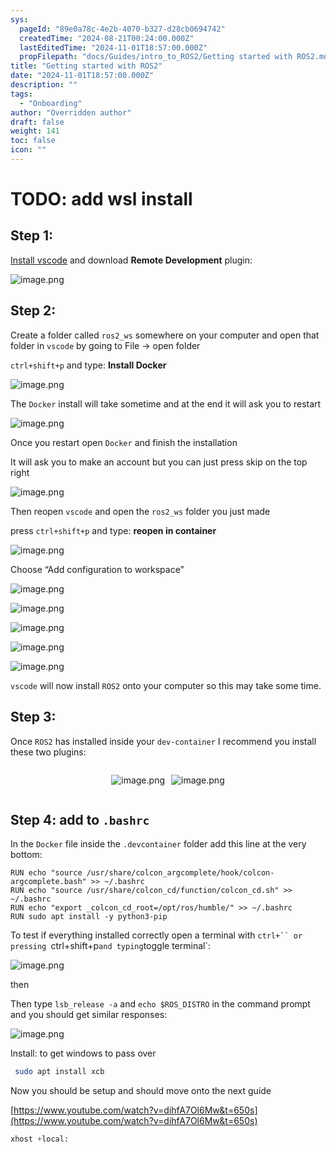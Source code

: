 ```yaml
---
sys:
  pageId: "89e0a78c-4e2b-4070-b327-d28cb0694742"
  createdTime: "2024-08-21T00:24:00.000Z"
  lastEditedTime: "2024-11-01T18:57:00.000Z"
  propFilepath: "docs/Guides/intro_to_ROS2/Getting started with ROS2.md"
title: "Getting started with ROS2"
date: "2024-11-01T18:57:00.000Z"
description: ""
tags:
  - "Onboarding"
author: "Overridden author"
draft: false
weight: 141
toc: false
icon: ""
---
```


# TODO: add wsl install

## Step 1:

[Install vscode](https://code.visualstudio.com/download) and download **Remote Development** plugin:

![image.png](https://prod-files-secure.s3.us-west-2.amazonaws.com/d518164a-d88e-44d1-a4ee-3adb3bd8bce0/efb52993-1881-4a40-b95e-6f020334f022/image.png?X-Amz-Algorithm=AWS4-HMAC-SHA256&X-Amz-Content-Sha256=UNSIGNED-PAYLOAD&X-Amz-Credential=ASIAZI2LB46645XTP2RX%2F20250323%2Fus-west-2%2Fs3%2Faws4_request&X-Amz-Date=20250323T090737Z&X-Amz-Expires=3600&X-Amz-Security-Token=IQoJb3JpZ2luX2VjEHgaCXVzLXdlc3QtMiJHMEUCIQDL2kgG%2FpKcEIcBjUtbVoZKcegIw%2B%2BjvDMdB66oaqao9wIgKTlVkLhD5TVK1o%2FR6Sn6qfoWvQid3lsH%2FH6IwIOak%2B8qiAQI0f%2F%2F%2F%2F%2F%2F%2F%2F%2F%2FARAAGgw2Mzc0MjMxODM4MDUiDMULGdHmsAykgZWRGircA1jZDZsHlRZnUFlmVQdWGOasPXT1OK1nVPgkgJZQ4o6N4VQAoyY%2F1s%2FY3Cadll7l5gu8WZyIsZWqm2t1%2BLllNnRMrCMbEfFMnv1nlmVqBJoLiwNrGjh48pSKDmn321qrETo3gYvIAl7YOHLlES4Nlffez4os%2B6xHEuGYqtUhU7tK%2Fh%2Bl0e9vahn%2FM%2BQH%2FLBDd%2FEU1JGWsVCkRCSIR1o6upfjmKB3o5UzKnp%2BLL9sJj6gAxOkPPbyTuUyfj%2Fp%2FyZR0MyLvOXsrmB1MQVUU6erKwQwONSJ5CoW7N9BIr7Q6MeOGfEI9m0ehscRx%2BktU2O%2BA%2BaZDGsDTnHS9d3fEipq4cyW5%2Frj17A2c5ujhRU7bFk%2BygCFegaZclG1QiWrKl%2FumaXkvxIHSP8lUpl%2B6u3RxLvfOqdClqUVDr%2F28Snxkjk4TDb6v%2FS3B38aYOXOchgy7afVOFSbjk6gkxAUuBDdmbpHvGeCFllAr1Qe4y%2Bdz4sdFumdMNt5%2F8XInAncyLkN%2FVursrQid2vSt1z2g1n201z6ZVFJawYKHFvN99hJrgumH59WwIWFSRgYdM6Z3JawT532UO74D0k5oj0FL%2FFs%2BIM7r8Ii5XzmL0YPnQv0%2Ff9SgUSwBrJrdfXiWq5wMNDz%2Fr4GOqUBPDmbDVX4fn9jXZolscbSSMvAhZOv7RrZ5ZGGQA017FxE0sZ%2BoXtLEcUN9OheVv0djey1T9ZDUubhMrDY%2Bkkui126gm%2F1n7zwUgLwrU9DbhQ8bRny3i0BPs3pcId2JSI%2BZHAQZQIVrD2q6Fh6QqsbEpcxIXHFwMo4lE9XQRsq4qjLD%2F7kA%2BgZuIndW4et2DJpD2Zajf6OfeWxBFvIi%2FFVIrL6thqV&X-Amz-Signature=f08f2104ab15f23e7a1ca54852eb3aee1f73bd4ac1c5c1b8a14cd7dab476f54d&X-Amz-SignedHeaders=host&x-id=GetObject)

## Step 2:

Create a folder called `ros2_ws` somewhere on your computer and open that folder in `vscode` by going to File → open folder 

`ctrl+shift+p` and type: **Install Docker**

![image.png](https://prod-files-secure.s3.us-west-2.amazonaws.com/d518164a-d88e-44d1-a4ee-3adb3bd8bce0/2269dc0e-1cd5-47ff-bceb-c04ad9b2eab0/image.png?X-Amz-Algorithm=AWS4-HMAC-SHA256&X-Amz-Content-Sha256=UNSIGNED-PAYLOAD&X-Amz-Credential=ASIAZI2LB46645XTP2RX%2F20250323%2Fus-west-2%2Fs3%2Faws4_request&X-Amz-Date=20250323T090737Z&X-Amz-Expires=3600&X-Amz-Security-Token=IQoJb3JpZ2luX2VjEHgaCXVzLXdlc3QtMiJHMEUCIQDL2kgG%2FpKcEIcBjUtbVoZKcegIw%2B%2BjvDMdB66oaqao9wIgKTlVkLhD5TVK1o%2FR6Sn6qfoWvQid3lsH%2FH6IwIOak%2B8qiAQI0f%2F%2F%2F%2F%2F%2F%2F%2F%2F%2FARAAGgw2Mzc0MjMxODM4MDUiDMULGdHmsAykgZWRGircA1jZDZsHlRZnUFlmVQdWGOasPXT1OK1nVPgkgJZQ4o6N4VQAoyY%2F1s%2FY3Cadll7l5gu8WZyIsZWqm2t1%2BLllNnRMrCMbEfFMnv1nlmVqBJoLiwNrGjh48pSKDmn321qrETo3gYvIAl7YOHLlES4Nlffez4os%2B6xHEuGYqtUhU7tK%2Fh%2Bl0e9vahn%2FM%2BQH%2FLBDd%2FEU1JGWsVCkRCSIR1o6upfjmKB3o5UzKnp%2BLL9sJj6gAxOkPPbyTuUyfj%2Fp%2FyZR0MyLvOXsrmB1MQVUU6erKwQwONSJ5CoW7N9BIr7Q6MeOGfEI9m0ehscRx%2BktU2O%2BA%2BaZDGsDTnHS9d3fEipq4cyW5%2Frj17A2c5ujhRU7bFk%2BygCFegaZclG1QiWrKl%2FumaXkvxIHSP8lUpl%2B6u3RxLvfOqdClqUVDr%2F28Snxkjk4TDb6v%2FS3B38aYOXOchgy7afVOFSbjk6gkxAUuBDdmbpHvGeCFllAr1Qe4y%2Bdz4sdFumdMNt5%2F8XInAncyLkN%2FVursrQid2vSt1z2g1n201z6ZVFJawYKHFvN99hJrgumH59WwIWFSRgYdM6Z3JawT532UO74D0k5oj0FL%2FFs%2BIM7r8Ii5XzmL0YPnQv0%2Ff9SgUSwBrJrdfXiWq5wMNDz%2Fr4GOqUBPDmbDVX4fn9jXZolscbSSMvAhZOv7RrZ5ZGGQA017FxE0sZ%2BoXtLEcUN9OheVv0djey1T9ZDUubhMrDY%2Bkkui126gm%2F1n7zwUgLwrU9DbhQ8bRny3i0BPs3pcId2JSI%2BZHAQZQIVrD2q6Fh6QqsbEpcxIXHFwMo4lE9XQRsq4qjLD%2F7kA%2BgZuIndW4et2DJpD2Zajf6OfeWxBFvIi%2FFVIrL6thqV&X-Amz-Signature=d363a17d9a97f443c59ccb9cc90ae696cdcbc29681d1a15ed74845fb73482251&X-Amz-SignedHeaders=host&x-id=GetObject)

The `Docker` install will take sometime and at the end it will ask you to restart

![image.png](https://prod-files-secure.s3.us-west-2.amazonaws.com/d518164a-d88e-44d1-a4ee-3adb3bd8bce0/ed233f78-be33-4b1f-b89c-9c346c0e961e/image.png?X-Amz-Algorithm=AWS4-HMAC-SHA256&X-Amz-Content-Sha256=UNSIGNED-PAYLOAD&X-Amz-Credential=ASIAZI2LB46645XTP2RX%2F20250323%2Fus-west-2%2Fs3%2Faws4_request&X-Amz-Date=20250323T090737Z&X-Amz-Expires=3600&X-Amz-Security-Token=IQoJb3JpZ2luX2VjEHgaCXVzLXdlc3QtMiJHMEUCIQDL2kgG%2FpKcEIcBjUtbVoZKcegIw%2B%2BjvDMdB66oaqao9wIgKTlVkLhD5TVK1o%2FR6Sn6qfoWvQid3lsH%2FH6IwIOak%2B8qiAQI0f%2F%2F%2F%2F%2F%2F%2F%2F%2F%2FARAAGgw2Mzc0MjMxODM4MDUiDMULGdHmsAykgZWRGircA1jZDZsHlRZnUFlmVQdWGOasPXT1OK1nVPgkgJZQ4o6N4VQAoyY%2F1s%2FY3Cadll7l5gu8WZyIsZWqm2t1%2BLllNnRMrCMbEfFMnv1nlmVqBJoLiwNrGjh48pSKDmn321qrETo3gYvIAl7YOHLlES4Nlffez4os%2B6xHEuGYqtUhU7tK%2Fh%2Bl0e9vahn%2FM%2BQH%2FLBDd%2FEU1JGWsVCkRCSIR1o6upfjmKB3o5UzKnp%2BLL9sJj6gAxOkPPbyTuUyfj%2Fp%2FyZR0MyLvOXsrmB1MQVUU6erKwQwONSJ5CoW7N9BIr7Q6MeOGfEI9m0ehscRx%2BktU2O%2BA%2BaZDGsDTnHS9d3fEipq4cyW5%2Frj17A2c5ujhRU7bFk%2BygCFegaZclG1QiWrKl%2FumaXkvxIHSP8lUpl%2B6u3RxLvfOqdClqUVDr%2F28Snxkjk4TDb6v%2FS3B38aYOXOchgy7afVOFSbjk6gkxAUuBDdmbpHvGeCFllAr1Qe4y%2Bdz4sdFumdMNt5%2F8XInAncyLkN%2FVursrQid2vSt1z2g1n201z6ZVFJawYKHFvN99hJrgumH59WwIWFSRgYdM6Z3JawT532UO74D0k5oj0FL%2FFs%2BIM7r8Ii5XzmL0YPnQv0%2Ff9SgUSwBrJrdfXiWq5wMNDz%2Fr4GOqUBPDmbDVX4fn9jXZolscbSSMvAhZOv7RrZ5ZGGQA017FxE0sZ%2BoXtLEcUN9OheVv0djey1T9ZDUubhMrDY%2Bkkui126gm%2F1n7zwUgLwrU9DbhQ8bRny3i0BPs3pcId2JSI%2BZHAQZQIVrD2q6Fh6QqsbEpcxIXHFwMo4lE9XQRsq4qjLD%2F7kA%2BgZuIndW4et2DJpD2Zajf6OfeWxBFvIi%2FFVIrL6thqV&X-Amz-Signature=db991a5fc147925da5c181963cac3f7281452a87419d5d8368b72bf70fa075a0&X-Amz-SignedHeaders=host&x-id=GetObject)

Once you restart open `Docker` and finish the installation

It will ask you to make an account but you can just press skip on the top right

![image.png](https://prod-files-secure.s3.us-west-2.amazonaws.com/d518164a-d88e-44d1-a4ee-3adb3bd8bce0/21010ad9-1659-4fd9-9f59-9932a09b2a3d/image.png?X-Amz-Algorithm=AWS4-HMAC-SHA256&X-Amz-Content-Sha256=UNSIGNED-PAYLOAD&X-Amz-Credential=ASIAZI2LB46645XTP2RX%2F20250323%2Fus-west-2%2Fs3%2Faws4_request&X-Amz-Date=20250323T090737Z&X-Amz-Expires=3600&X-Amz-Security-Token=IQoJb3JpZ2luX2VjEHgaCXVzLXdlc3QtMiJHMEUCIQDL2kgG%2FpKcEIcBjUtbVoZKcegIw%2B%2BjvDMdB66oaqao9wIgKTlVkLhD5TVK1o%2FR6Sn6qfoWvQid3lsH%2FH6IwIOak%2B8qiAQI0f%2F%2F%2F%2F%2F%2F%2F%2F%2F%2FARAAGgw2Mzc0MjMxODM4MDUiDMULGdHmsAykgZWRGircA1jZDZsHlRZnUFlmVQdWGOasPXT1OK1nVPgkgJZQ4o6N4VQAoyY%2F1s%2FY3Cadll7l5gu8WZyIsZWqm2t1%2BLllNnRMrCMbEfFMnv1nlmVqBJoLiwNrGjh48pSKDmn321qrETo3gYvIAl7YOHLlES4Nlffez4os%2B6xHEuGYqtUhU7tK%2Fh%2Bl0e9vahn%2FM%2BQH%2FLBDd%2FEU1JGWsVCkRCSIR1o6upfjmKB3o5UzKnp%2BLL9sJj6gAxOkPPbyTuUyfj%2Fp%2FyZR0MyLvOXsrmB1MQVUU6erKwQwONSJ5CoW7N9BIr7Q6MeOGfEI9m0ehscRx%2BktU2O%2BA%2BaZDGsDTnHS9d3fEipq4cyW5%2Frj17A2c5ujhRU7bFk%2BygCFegaZclG1QiWrKl%2FumaXkvxIHSP8lUpl%2B6u3RxLvfOqdClqUVDr%2F28Snxkjk4TDb6v%2FS3B38aYOXOchgy7afVOFSbjk6gkxAUuBDdmbpHvGeCFllAr1Qe4y%2Bdz4sdFumdMNt5%2F8XInAncyLkN%2FVursrQid2vSt1z2g1n201z6ZVFJawYKHFvN99hJrgumH59WwIWFSRgYdM6Z3JawT532UO74D0k5oj0FL%2FFs%2BIM7r8Ii5XzmL0YPnQv0%2Ff9SgUSwBrJrdfXiWq5wMNDz%2Fr4GOqUBPDmbDVX4fn9jXZolscbSSMvAhZOv7RrZ5ZGGQA017FxE0sZ%2BoXtLEcUN9OheVv0djey1T9ZDUubhMrDY%2Bkkui126gm%2F1n7zwUgLwrU9DbhQ8bRny3i0BPs3pcId2JSI%2BZHAQZQIVrD2q6Fh6QqsbEpcxIXHFwMo4lE9XQRsq4qjLD%2F7kA%2BgZuIndW4et2DJpD2Zajf6OfeWxBFvIi%2FFVIrL6thqV&X-Amz-Signature=4a7feb832f1c944402f3da7da2675e09e85751b7a68ec1f9ff85cd0bb4996b82&X-Amz-SignedHeaders=host&x-id=GetObject)

Then reopen `vscode` and open the `ros2_ws` folder you just made

press `ctrl+shift+p` and type: **reopen in container**

![image.png](https://prod-files-secure.s3.us-west-2.amazonaws.com/d518164a-d88e-44d1-a4ee-3adb3bd8bce0/4e93b8c2-41ad-488c-8095-c74205196118/image.png?X-Amz-Algorithm=AWS4-HMAC-SHA256&X-Amz-Content-Sha256=UNSIGNED-PAYLOAD&X-Amz-Credential=ASIAZI2LB46645XTP2RX%2F20250323%2Fus-west-2%2Fs3%2Faws4_request&X-Amz-Date=20250323T090737Z&X-Amz-Expires=3600&X-Amz-Security-Token=IQoJb3JpZ2luX2VjEHgaCXVzLXdlc3QtMiJHMEUCIQDL2kgG%2FpKcEIcBjUtbVoZKcegIw%2B%2BjvDMdB66oaqao9wIgKTlVkLhD5TVK1o%2FR6Sn6qfoWvQid3lsH%2FH6IwIOak%2B8qiAQI0f%2F%2F%2F%2F%2F%2F%2F%2F%2F%2FARAAGgw2Mzc0MjMxODM4MDUiDMULGdHmsAykgZWRGircA1jZDZsHlRZnUFlmVQdWGOasPXT1OK1nVPgkgJZQ4o6N4VQAoyY%2F1s%2FY3Cadll7l5gu8WZyIsZWqm2t1%2BLllNnRMrCMbEfFMnv1nlmVqBJoLiwNrGjh48pSKDmn321qrETo3gYvIAl7YOHLlES4Nlffez4os%2B6xHEuGYqtUhU7tK%2Fh%2Bl0e9vahn%2FM%2BQH%2FLBDd%2FEU1JGWsVCkRCSIR1o6upfjmKB3o5UzKnp%2BLL9sJj6gAxOkPPbyTuUyfj%2Fp%2FyZR0MyLvOXsrmB1MQVUU6erKwQwONSJ5CoW7N9BIr7Q6MeOGfEI9m0ehscRx%2BktU2O%2BA%2BaZDGsDTnHS9d3fEipq4cyW5%2Frj17A2c5ujhRU7bFk%2BygCFegaZclG1QiWrKl%2FumaXkvxIHSP8lUpl%2B6u3RxLvfOqdClqUVDr%2F28Snxkjk4TDb6v%2FS3B38aYOXOchgy7afVOFSbjk6gkxAUuBDdmbpHvGeCFllAr1Qe4y%2Bdz4sdFumdMNt5%2F8XInAncyLkN%2FVursrQid2vSt1z2g1n201z6ZVFJawYKHFvN99hJrgumH59WwIWFSRgYdM6Z3JawT532UO74D0k5oj0FL%2FFs%2BIM7r8Ii5XzmL0YPnQv0%2Ff9SgUSwBrJrdfXiWq5wMNDz%2Fr4GOqUBPDmbDVX4fn9jXZolscbSSMvAhZOv7RrZ5ZGGQA017FxE0sZ%2BoXtLEcUN9OheVv0djey1T9ZDUubhMrDY%2Bkkui126gm%2F1n7zwUgLwrU9DbhQ8bRny3i0BPs3pcId2JSI%2BZHAQZQIVrD2q6Fh6QqsbEpcxIXHFwMo4lE9XQRsq4qjLD%2F7kA%2BgZuIndW4et2DJpD2Zajf6OfeWxBFvIi%2FFVIrL6thqV&X-Amz-Signature=caa4a2b3979a4e9f89523908da7595228211bf87bddac68f5caff65d484f211d&X-Amz-SignedHeaders=host&x-id=GetObject)

Choose “Add configuration to workspace”

![image.png](https://prod-files-secure.s3.us-west-2.amazonaws.com/d518164a-d88e-44d1-a4ee-3adb3bd8bce0/9560b282-5060-4989-ba37-97e7b2c22476/image.png?X-Amz-Algorithm=AWS4-HMAC-SHA256&X-Amz-Content-Sha256=UNSIGNED-PAYLOAD&X-Amz-Credential=ASIAZI2LB46645XTP2RX%2F20250323%2Fus-west-2%2Fs3%2Faws4_request&X-Amz-Date=20250323T090737Z&X-Amz-Expires=3600&X-Amz-Security-Token=IQoJb3JpZ2luX2VjEHgaCXVzLXdlc3QtMiJHMEUCIQDL2kgG%2FpKcEIcBjUtbVoZKcegIw%2B%2BjvDMdB66oaqao9wIgKTlVkLhD5TVK1o%2FR6Sn6qfoWvQid3lsH%2FH6IwIOak%2B8qiAQI0f%2F%2F%2F%2F%2F%2F%2F%2F%2F%2FARAAGgw2Mzc0MjMxODM4MDUiDMULGdHmsAykgZWRGircA1jZDZsHlRZnUFlmVQdWGOasPXT1OK1nVPgkgJZQ4o6N4VQAoyY%2F1s%2FY3Cadll7l5gu8WZyIsZWqm2t1%2BLllNnRMrCMbEfFMnv1nlmVqBJoLiwNrGjh48pSKDmn321qrETo3gYvIAl7YOHLlES4Nlffez4os%2B6xHEuGYqtUhU7tK%2Fh%2Bl0e9vahn%2FM%2BQH%2FLBDd%2FEU1JGWsVCkRCSIR1o6upfjmKB3o5UzKnp%2BLL9sJj6gAxOkPPbyTuUyfj%2Fp%2FyZR0MyLvOXsrmB1MQVUU6erKwQwONSJ5CoW7N9BIr7Q6MeOGfEI9m0ehscRx%2BktU2O%2BA%2BaZDGsDTnHS9d3fEipq4cyW5%2Frj17A2c5ujhRU7bFk%2BygCFegaZclG1QiWrKl%2FumaXkvxIHSP8lUpl%2B6u3RxLvfOqdClqUVDr%2F28Snxkjk4TDb6v%2FS3B38aYOXOchgy7afVOFSbjk6gkxAUuBDdmbpHvGeCFllAr1Qe4y%2Bdz4sdFumdMNt5%2F8XInAncyLkN%2FVursrQid2vSt1z2g1n201z6ZVFJawYKHFvN99hJrgumH59WwIWFSRgYdM6Z3JawT532UO74D0k5oj0FL%2FFs%2BIM7r8Ii5XzmL0YPnQv0%2Ff9SgUSwBrJrdfXiWq5wMNDz%2Fr4GOqUBPDmbDVX4fn9jXZolscbSSMvAhZOv7RrZ5ZGGQA017FxE0sZ%2BoXtLEcUN9OheVv0djey1T9ZDUubhMrDY%2Bkkui126gm%2F1n7zwUgLwrU9DbhQ8bRny3i0BPs3pcId2JSI%2BZHAQZQIVrD2q6Fh6QqsbEpcxIXHFwMo4lE9XQRsq4qjLD%2F7kA%2BgZuIndW4et2DJpD2Zajf6OfeWxBFvIi%2FFVIrL6thqV&X-Amz-Signature=70119efdc271ab5ed0b81da5adc9b919eab1fb28cc1702e6efd16b3ed67a6192&X-Amz-SignedHeaders=host&x-id=GetObject)

![image.png](https://prod-files-secure.s3.us-west-2.amazonaws.com/d518164a-d88e-44d1-a4ee-3adb3bd8bce0/2ee63f81-886b-48e8-a553-dc6e5eac99e4/image.png?X-Amz-Algorithm=AWS4-HMAC-SHA256&X-Amz-Content-Sha256=UNSIGNED-PAYLOAD&X-Amz-Credential=ASIAZI2LB46645XTP2RX%2F20250323%2Fus-west-2%2Fs3%2Faws4_request&X-Amz-Date=20250323T090737Z&X-Amz-Expires=3600&X-Amz-Security-Token=IQoJb3JpZ2luX2VjEHgaCXVzLXdlc3QtMiJHMEUCIQDL2kgG%2FpKcEIcBjUtbVoZKcegIw%2B%2BjvDMdB66oaqao9wIgKTlVkLhD5TVK1o%2FR6Sn6qfoWvQid3lsH%2FH6IwIOak%2B8qiAQI0f%2F%2F%2F%2F%2F%2F%2F%2F%2F%2FARAAGgw2Mzc0MjMxODM4MDUiDMULGdHmsAykgZWRGircA1jZDZsHlRZnUFlmVQdWGOasPXT1OK1nVPgkgJZQ4o6N4VQAoyY%2F1s%2FY3Cadll7l5gu8WZyIsZWqm2t1%2BLllNnRMrCMbEfFMnv1nlmVqBJoLiwNrGjh48pSKDmn321qrETo3gYvIAl7YOHLlES4Nlffez4os%2B6xHEuGYqtUhU7tK%2Fh%2Bl0e9vahn%2FM%2BQH%2FLBDd%2FEU1JGWsVCkRCSIR1o6upfjmKB3o5UzKnp%2BLL9sJj6gAxOkPPbyTuUyfj%2Fp%2FyZR0MyLvOXsrmB1MQVUU6erKwQwONSJ5CoW7N9BIr7Q6MeOGfEI9m0ehscRx%2BktU2O%2BA%2BaZDGsDTnHS9d3fEipq4cyW5%2Frj17A2c5ujhRU7bFk%2BygCFegaZclG1QiWrKl%2FumaXkvxIHSP8lUpl%2B6u3RxLvfOqdClqUVDr%2F28Snxkjk4TDb6v%2FS3B38aYOXOchgy7afVOFSbjk6gkxAUuBDdmbpHvGeCFllAr1Qe4y%2Bdz4sdFumdMNt5%2F8XInAncyLkN%2FVursrQid2vSt1z2g1n201z6ZVFJawYKHFvN99hJrgumH59WwIWFSRgYdM6Z3JawT532UO74D0k5oj0FL%2FFs%2BIM7r8Ii5XzmL0YPnQv0%2Ff9SgUSwBrJrdfXiWq5wMNDz%2Fr4GOqUBPDmbDVX4fn9jXZolscbSSMvAhZOv7RrZ5ZGGQA017FxE0sZ%2BoXtLEcUN9OheVv0djey1T9ZDUubhMrDY%2Bkkui126gm%2F1n7zwUgLwrU9DbhQ8bRny3i0BPs3pcId2JSI%2BZHAQZQIVrD2q6Fh6QqsbEpcxIXHFwMo4lE9XQRsq4qjLD%2F7kA%2BgZuIndW4et2DJpD2Zajf6OfeWxBFvIi%2FFVIrL6thqV&X-Amz-Signature=492da5b9847dbcad9177a8ea7557c3828b68ab421d751f3b08f9360a52fe7935&X-Amz-SignedHeaders=host&x-id=GetObject)

![image.png](https://prod-files-secure.s3.us-west-2.amazonaws.com/d518164a-d88e-44d1-a4ee-3adb3bd8bce0/ae1580b2-b048-407e-aed9-b584224a7a04/image.png?X-Amz-Algorithm=AWS4-HMAC-SHA256&X-Amz-Content-Sha256=UNSIGNED-PAYLOAD&X-Amz-Credential=ASIAZI2LB46645XTP2RX%2F20250323%2Fus-west-2%2Fs3%2Faws4_request&X-Amz-Date=20250323T090737Z&X-Amz-Expires=3600&X-Amz-Security-Token=IQoJb3JpZ2luX2VjEHgaCXVzLXdlc3QtMiJHMEUCIQDL2kgG%2FpKcEIcBjUtbVoZKcegIw%2B%2BjvDMdB66oaqao9wIgKTlVkLhD5TVK1o%2FR6Sn6qfoWvQid3lsH%2FH6IwIOak%2B8qiAQI0f%2F%2F%2F%2F%2F%2F%2F%2F%2F%2FARAAGgw2Mzc0MjMxODM4MDUiDMULGdHmsAykgZWRGircA1jZDZsHlRZnUFlmVQdWGOasPXT1OK1nVPgkgJZQ4o6N4VQAoyY%2F1s%2FY3Cadll7l5gu8WZyIsZWqm2t1%2BLllNnRMrCMbEfFMnv1nlmVqBJoLiwNrGjh48pSKDmn321qrETo3gYvIAl7YOHLlES4Nlffez4os%2B6xHEuGYqtUhU7tK%2Fh%2Bl0e9vahn%2FM%2BQH%2FLBDd%2FEU1JGWsVCkRCSIR1o6upfjmKB3o5UzKnp%2BLL9sJj6gAxOkPPbyTuUyfj%2Fp%2FyZR0MyLvOXsrmB1MQVUU6erKwQwONSJ5CoW7N9BIr7Q6MeOGfEI9m0ehscRx%2BktU2O%2BA%2BaZDGsDTnHS9d3fEipq4cyW5%2Frj17A2c5ujhRU7bFk%2BygCFegaZclG1QiWrKl%2FumaXkvxIHSP8lUpl%2B6u3RxLvfOqdClqUVDr%2F28Snxkjk4TDb6v%2FS3B38aYOXOchgy7afVOFSbjk6gkxAUuBDdmbpHvGeCFllAr1Qe4y%2Bdz4sdFumdMNt5%2F8XInAncyLkN%2FVursrQid2vSt1z2g1n201z6ZVFJawYKHFvN99hJrgumH59WwIWFSRgYdM6Z3JawT532UO74D0k5oj0FL%2FFs%2BIM7r8Ii5XzmL0YPnQv0%2Ff9SgUSwBrJrdfXiWq5wMNDz%2Fr4GOqUBPDmbDVX4fn9jXZolscbSSMvAhZOv7RrZ5ZGGQA017FxE0sZ%2BoXtLEcUN9OheVv0djey1T9ZDUubhMrDY%2Bkkui126gm%2F1n7zwUgLwrU9DbhQ8bRny3i0BPs3pcId2JSI%2BZHAQZQIVrD2q6Fh6QqsbEpcxIXHFwMo4lE9XQRsq4qjLD%2F7kA%2BgZuIndW4et2DJpD2Zajf6OfeWxBFvIi%2FFVIrL6thqV&X-Amz-Signature=c19338213acecfa7c2e2f417b47df8db1355ddcdb2d106676f0fba729856b36e&X-Amz-SignedHeaders=host&x-id=GetObject)

![image.png](https://prod-files-secure.s3.us-west-2.amazonaws.com/d518164a-d88e-44d1-a4ee-3adb3bd8bce0/53255b28-f75e-430f-b9e3-c0ac8577e42b/image.png?X-Amz-Algorithm=AWS4-HMAC-SHA256&X-Amz-Content-Sha256=UNSIGNED-PAYLOAD&X-Amz-Credential=ASIAZI2LB46645XTP2RX%2F20250323%2Fus-west-2%2Fs3%2Faws4_request&X-Amz-Date=20250323T090737Z&X-Amz-Expires=3600&X-Amz-Security-Token=IQoJb3JpZ2luX2VjEHgaCXVzLXdlc3QtMiJHMEUCIQDL2kgG%2FpKcEIcBjUtbVoZKcegIw%2B%2BjvDMdB66oaqao9wIgKTlVkLhD5TVK1o%2FR6Sn6qfoWvQid3lsH%2FH6IwIOak%2B8qiAQI0f%2F%2F%2F%2F%2F%2F%2F%2F%2F%2FARAAGgw2Mzc0MjMxODM4MDUiDMULGdHmsAykgZWRGircA1jZDZsHlRZnUFlmVQdWGOasPXT1OK1nVPgkgJZQ4o6N4VQAoyY%2F1s%2FY3Cadll7l5gu8WZyIsZWqm2t1%2BLllNnRMrCMbEfFMnv1nlmVqBJoLiwNrGjh48pSKDmn321qrETo3gYvIAl7YOHLlES4Nlffez4os%2B6xHEuGYqtUhU7tK%2Fh%2Bl0e9vahn%2FM%2BQH%2FLBDd%2FEU1JGWsVCkRCSIR1o6upfjmKB3o5UzKnp%2BLL9sJj6gAxOkPPbyTuUyfj%2Fp%2FyZR0MyLvOXsrmB1MQVUU6erKwQwONSJ5CoW7N9BIr7Q6MeOGfEI9m0ehscRx%2BktU2O%2BA%2BaZDGsDTnHS9d3fEipq4cyW5%2Frj17A2c5ujhRU7bFk%2BygCFegaZclG1QiWrKl%2FumaXkvxIHSP8lUpl%2B6u3RxLvfOqdClqUVDr%2F28Snxkjk4TDb6v%2FS3B38aYOXOchgy7afVOFSbjk6gkxAUuBDdmbpHvGeCFllAr1Qe4y%2Bdz4sdFumdMNt5%2F8XInAncyLkN%2FVursrQid2vSt1z2g1n201z6ZVFJawYKHFvN99hJrgumH59WwIWFSRgYdM6Z3JawT532UO74D0k5oj0FL%2FFs%2BIM7r8Ii5XzmL0YPnQv0%2Ff9SgUSwBrJrdfXiWq5wMNDz%2Fr4GOqUBPDmbDVX4fn9jXZolscbSSMvAhZOv7RrZ5ZGGQA017FxE0sZ%2BoXtLEcUN9OheVv0djey1T9ZDUubhMrDY%2Bkkui126gm%2F1n7zwUgLwrU9DbhQ8bRny3i0BPs3pcId2JSI%2BZHAQZQIVrD2q6Fh6QqsbEpcxIXHFwMo4lE9XQRsq4qjLD%2F7kA%2BgZuIndW4et2DJpD2Zajf6OfeWxBFvIi%2FFVIrL6thqV&X-Amz-Signature=66799dc53d44aaa7d751c6827826a7b6f28d28a037672adda332c498f998f37b&X-Amz-SignedHeaders=host&x-id=GetObject)

![image.png](https://prod-files-secure.s3.us-west-2.amazonaws.com/d518164a-d88e-44d1-a4ee-3adb3bd8bce0/7c562767-5af9-4ffb-97d1-327bcdf4ee00/image.png?X-Amz-Algorithm=AWS4-HMAC-SHA256&X-Amz-Content-Sha256=UNSIGNED-PAYLOAD&X-Amz-Credential=ASIAZI2LB46645XTP2RX%2F20250323%2Fus-west-2%2Fs3%2Faws4_request&X-Amz-Date=20250323T090737Z&X-Amz-Expires=3600&X-Amz-Security-Token=IQoJb3JpZ2luX2VjEHgaCXVzLXdlc3QtMiJHMEUCIQDL2kgG%2FpKcEIcBjUtbVoZKcegIw%2B%2BjvDMdB66oaqao9wIgKTlVkLhD5TVK1o%2FR6Sn6qfoWvQid3lsH%2FH6IwIOak%2B8qiAQI0f%2F%2F%2F%2F%2F%2F%2F%2F%2F%2FARAAGgw2Mzc0MjMxODM4MDUiDMULGdHmsAykgZWRGircA1jZDZsHlRZnUFlmVQdWGOasPXT1OK1nVPgkgJZQ4o6N4VQAoyY%2F1s%2FY3Cadll7l5gu8WZyIsZWqm2t1%2BLllNnRMrCMbEfFMnv1nlmVqBJoLiwNrGjh48pSKDmn321qrETo3gYvIAl7YOHLlES4Nlffez4os%2B6xHEuGYqtUhU7tK%2Fh%2Bl0e9vahn%2FM%2BQH%2FLBDd%2FEU1JGWsVCkRCSIR1o6upfjmKB3o5UzKnp%2BLL9sJj6gAxOkPPbyTuUyfj%2Fp%2FyZR0MyLvOXsrmB1MQVUU6erKwQwONSJ5CoW7N9BIr7Q6MeOGfEI9m0ehscRx%2BktU2O%2BA%2BaZDGsDTnHS9d3fEipq4cyW5%2Frj17A2c5ujhRU7bFk%2BygCFegaZclG1QiWrKl%2FumaXkvxIHSP8lUpl%2B6u3RxLvfOqdClqUVDr%2F28Snxkjk4TDb6v%2FS3B38aYOXOchgy7afVOFSbjk6gkxAUuBDdmbpHvGeCFllAr1Qe4y%2Bdz4sdFumdMNt5%2F8XInAncyLkN%2FVursrQid2vSt1z2g1n201z6ZVFJawYKHFvN99hJrgumH59WwIWFSRgYdM6Z3JawT532UO74D0k5oj0FL%2FFs%2BIM7r8Ii5XzmL0YPnQv0%2Ff9SgUSwBrJrdfXiWq5wMNDz%2Fr4GOqUBPDmbDVX4fn9jXZolscbSSMvAhZOv7RrZ5ZGGQA017FxE0sZ%2BoXtLEcUN9OheVv0djey1T9ZDUubhMrDY%2Bkkui126gm%2F1n7zwUgLwrU9DbhQ8bRny3i0BPs3pcId2JSI%2BZHAQZQIVrD2q6Fh6QqsbEpcxIXHFwMo4lE9XQRsq4qjLD%2F7kA%2BgZuIndW4et2DJpD2Zajf6OfeWxBFvIi%2FFVIrL6thqV&X-Amz-Signature=ffdd1fe321ab69466d8da23ba07969f1ca08c7ea62e597dd78ed345d8de67d65&X-Amz-SignedHeaders=host&x-id=GetObject)

`vscode` will now install `ROS2` onto your computer so this may take some time.

## Step 3:

Once `ROS2` has installed inside your `dev-container` I recommend you install these two plugins:

<div style="display: flex;flex-direction: row; column-gap:10px; max-width: 630px;justify-content: center;">
<div>

![image.png](https://prod-files-secure.s3.us-west-2.amazonaws.com/d518164a-d88e-44d1-a4ee-3adb3bd8bce0/3fc3d550-5a54-4ba1-ba6b-faa01cdb7369/image.png?X-Amz-Algorithm=AWS4-HMAC-SHA256&X-Amz-Content-Sha256=UNSIGNED-PAYLOAD&X-Amz-Credential=ASIAZI2LB4667C7K7PHE%2F20250323%2Fus-west-2%2Fs3%2Faws4_request&X-Amz-Date=20250323T090739Z&X-Amz-Expires=3600&X-Amz-Security-Token=IQoJb3JpZ2luX2VjEHgaCXVzLXdlc3QtMiJHMEUCIEM51qqzFYGULka7dya0mE94IGoQxwUwc5uYg7TRB3V5AiEAuA%2BEK9lb3mr5fy%2FHwG2bZQAfGNmGA%2BpxZkYqloWxXEsqiAQI0f%2F%2F%2F%2F%2F%2F%2F%2F%2F%2FARAAGgw2Mzc0MjMxODM4MDUiDETrK%2FG1aiw4b2fw3ircA83lRa0IK3USEv3fMKoMorPHyNhfOR4uKFNZyuPPJysvdcZ7Hmuzp2IJvtFM99j9mgDxLGDlPWOlCxf2AFXrxcPwcQ89%2FjmlSFdEqxFx%2Bt9evToejhPNmMjUrW99NKP91yNqgQYjIorKVeTC9VHXgqBCQB%2BcCsX%2B%2F9RMPuByc3CmtPHKO8rErK8Y%2FI4bqCvZWTOX4m9qq%2FEFreBTUqn%2BCZCebVQRZsFDGeAZZVtfUq7bRpQDY0dnlt2ZY%2FJKRhYP24gaxq8q93p4P3c2nlbcED%2FelUfbyW6KcMz6dxrgdZS1ypRQdE6NyN%2BUZIAdviJ4%2BNz06bfU%2Bdh17Ku1g35BrBIUZy0u679vZ7Epqd4hJbRd3gL2%2BTt%2BFkqMPYs1sAEiupSGJ3TAATqJG5cFWUbq5XnVJLintEzexOvaXbHVWze%2FQVTa2egzG6SjugSfexo0bKGoSXTTISHUMwMNKtUGyfpiYB2vzUxXJVGdRo1aHtIoJpZZQOHHAxDtQrR4mKbg%2BeozOoT2GppRxecFjzEoUNC8AwCfpCgNarElYd7qjEqVTKfpFi%2FTPtXKdbiO1OwtplSUpuRQq17wJ%2FgmSx9eql2%2B9vpZhZsrT16COnPljB2lefatKm2O5beGc8M%2BMI70%2Fr4GOqUBIUY5GTAkyX8A0UwnEQyrYc%2B%2F04y146d2hBn%2BI0sdcjBAguw7EIFiaihXoItnLs%2BU9ptIsKA%2BclOgnBe2rEBvvMgNKm4YsflRLiKm2vGw3GVeq2IDdPp6Dh2A%2FI0OSX9p1gF2mxRE%2BTdP%2FZn7QeFcZaRVBU1hFVxUsvzT%2BChmeXTy4BvYLRC6AVyJEmxzVkinmJWt7V04uXnnNikku7p3%2Fh6IN7Uw&X-Amz-Signature=462f197940a4bfc3ef880bec8bf1239cf6c70bcffb4e0bbbd8dbe43f3d9ca8b6&X-Amz-SignedHeaders=host&x-id=GetObject)

</div>
<div>

![image.png](https://prod-files-secure.s3.us-west-2.amazonaws.com/d518164a-d88e-44d1-a4ee-3adb3bd8bce0/d994cc66-13c2-4093-a5a3-f84cf4601a82/image.png?X-Amz-Algorithm=AWS4-HMAC-SHA256&X-Amz-Content-Sha256=UNSIGNED-PAYLOAD&X-Amz-Credential=ASIAZI2LB466V7MZAE2U%2F20250323%2Fus-west-2%2Fs3%2Faws4_request&X-Amz-Date=20250323T090740Z&X-Amz-Expires=3600&X-Amz-Security-Token=IQoJb3JpZ2luX2VjEHgaCXVzLXdlc3QtMiJHMEUCIQD9z%2BWTxq09Kh8e%2FmKwshjLhHYs9pTGcvbKHnOWubTpAAIgNhAqCWuxLvWPRxhbC3L6UYJTwJL0WGve2MqvRo1IZQkqiAQI0f%2F%2F%2F%2F%2F%2F%2F%2F%2F%2FARAAGgw2Mzc0MjMxODM4MDUiDKzOlvKeysBN2a9XSircAw%2Bn5%2F0TpQu2sNNLpkJS1iAbm91YqBYSRduzfl7cKhHRVHY0OTzhKjCNvRHQ2UGQlW0BntATqB9WMK51BQYxeKXJCLzai8HYeNNtNNMIX%2BARKAjiVwLuEHR19kfuN1kCEttB9ChfQPKCfjbHNGGrmaptTsfl%2FjcwL2C38o3jDwzVGKflWMacj1b%2B6hkutdiZ2vGUK4wwBLmgGYGVhkTDOSdJrzDX9EnC8SxXH%2FMrouA6vEChd4lX1t%2Bx6MQU6fzNQXyKc3NS%2FWYqs5LLwwDS0T65g9vSrxuQaGBxYvOYz4SmXsEiBVWalx7VrQBVs2vbhohS%2F9GaTgFdoOXQW8jdUubyH%2BLcqC%2BFvB6h5WvGUXzaCuWiw1L4dnjDfBP7N%2FfDchg51%2F3gCG%2BUlwz6OLE0mFAn0vmv7aHANS7ySpuMHlWZ38%2B%2FtZtIZFV69shG9rpm7wn6NcjpJ3Z0ctWA1SGvrgdt9SjmSG9OA2jR%2FFMJ9fC%2Fwgjf5IoHHuQzgN8mG4C1VIlTqmeMHVYAJ0IbKGfsQCr6RtRKWVIohgRdLpDk1CTrWLkBWQ04ag7ZMJnET7si21Id%2FWuFw%2FdlWux45PEHB9Rl%2FiBhyplgYuLL%2FLV28C3g%2B35k4C7hxhXjA2A9MI70%2Fr4GOqUBRxL0wltMdMuS19Xhzqn15EpqlRCCaFKpxG0C0xRedTFPQGhEeEeLoupr594erp1f2QyQcBXunBjKFhHQ6KfT8fHf63wayzFlFrJz7Bc%2FH1FnRlbw%2BA5T0aUskuKOzeYVJberwdpnbcEzfqKd4lnFZkML5afydJl6P1sV%2FZJTdACcgDrk%2BRPbyt4%2Bl%2BflT43%2BR3o9LrmUBu5J4tgFiIdSVfTInQ8u&X-Amz-Signature=fe7bbe3ea1cc2291ecc239da3f3c68652b8e0e5f89a7b9acb1280a6597b0965a&X-Amz-SignedHeaders=host&x-id=GetObject)

</div>
</div>

## Step 4: add to `.bashrc`

In the `Docker` file inside the `.devcontainer` folder add this line at the very bottom: 

```docker
RUN echo "source /usr/share/colcon_argcomplete/hook/colcon-argcomplete.bash" >> ~/.bashrc
RUN echo "source /usr/share/colcon_cd/function/colcon_cd.sh" >> ~/.bashrc
RUN echo "export _colcon_cd_root=/opt/ros/humble/" >> ~/.bashrc
RUN sudo apt install -y python3-pip 
```

To test if everything installed correctly open a terminal with `ctrl+`` or pressing `ctrl+shift+p` and typing `toggle terminal`:

![image.png](https://prod-files-secure.s3.us-west-2.amazonaws.com/d518164a-d88e-44d1-a4ee-3adb3bd8bce0/6a4943d8-b04e-4c02-9a58-775f3384d1a5/image.png?X-Amz-Algorithm=AWS4-HMAC-SHA256&X-Amz-Content-Sha256=UNSIGNED-PAYLOAD&X-Amz-Credential=ASIAZI2LB46645XTP2RX%2F20250323%2Fus-west-2%2Fs3%2Faws4_request&X-Amz-Date=20250323T090737Z&X-Amz-Expires=3600&X-Amz-Security-Token=IQoJb3JpZ2luX2VjEHgaCXVzLXdlc3QtMiJHMEUCIQDL2kgG%2FpKcEIcBjUtbVoZKcegIw%2B%2BjvDMdB66oaqao9wIgKTlVkLhD5TVK1o%2FR6Sn6qfoWvQid3lsH%2FH6IwIOak%2B8qiAQI0f%2F%2F%2F%2F%2F%2F%2F%2F%2F%2FARAAGgw2Mzc0MjMxODM4MDUiDMULGdHmsAykgZWRGircA1jZDZsHlRZnUFlmVQdWGOasPXT1OK1nVPgkgJZQ4o6N4VQAoyY%2F1s%2FY3Cadll7l5gu8WZyIsZWqm2t1%2BLllNnRMrCMbEfFMnv1nlmVqBJoLiwNrGjh48pSKDmn321qrETo3gYvIAl7YOHLlES4Nlffez4os%2B6xHEuGYqtUhU7tK%2Fh%2Bl0e9vahn%2FM%2BQH%2FLBDd%2FEU1JGWsVCkRCSIR1o6upfjmKB3o5UzKnp%2BLL9sJj6gAxOkPPbyTuUyfj%2Fp%2FyZR0MyLvOXsrmB1MQVUU6erKwQwONSJ5CoW7N9BIr7Q6MeOGfEI9m0ehscRx%2BktU2O%2BA%2BaZDGsDTnHS9d3fEipq4cyW5%2Frj17A2c5ujhRU7bFk%2BygCFegaZclG1QiWrKl%2FumaXkvxIHSP8lUpl%2B6u3RxLvfOqdClqUVDr%2F28Snxkjk4TDb6v%2FS3B38aYOXOchgy7afVOFSbjk6gkxAUuBDdmbpHvGeCFllAr1Qe4y%2Bdz4sdFumdMNt5%2F8XInAncyLkN%2FVursrQid2vSt1z2g1n201z6ZVFJawYKHFvN99hJrgumH59WwIWFSRgYdM6Z3JawT532UO74D0k5oj0FL%2FFs%2BIM7r8Ii5XzmL0YPnQv0%2Ff9SgUSwBrJrdfXiWq5wMNDz%2Fr4GOqUBPDmbDVX4fn9jXZolscbSSMvAhZOv7RrZ5ZGGQA017FxE0sZ%2BoXtLEcUN9OheVv0djey1T9ZDUubhMrDY%2Bkkui126gm%2F1n7zwUgLwrU9DbhQ8bRny3i0BPs3pcId2JSI%2BZHAQZQIVrD2q6Fh6QqsbEpcxIXHFwMo4lE9XQRsq4qjLD%2F7kA%2BgZuIndW4et2DJpD2Zajf6OfeWxBFvIi%2FFVIrL6thqV&X-Amz-Signature=b90fbe4ee66f6e605f6b6d2b2d6820527abea1f64c7eef9b9e4d01055e63ed41&X-Amz-SignedHeaders=host&x-id=GetObject)

then 

Then type `lsb_release -a` and `echo $ROS_DISTRO` in the command prompt and you should get similar responses:

![image.png](https://prod-files-secure.s3.us-west-2.amazonaws.com/d518164a-d88e-44d1-a4ee-3adb3bd8bce0/3e635dec-a805-4e85-8b9e-d000e5b71a4e/image.png?X-Amz-Algorithm=AWS4-HMAC-SHA256&X-Amz-Content-Sha256=UNSIGNED-PAYLOAD&X-Amz-Credential=ASIAZI2LB46645XTP2RX%2F20250323%2Fus-west-2%2Fs3%2Faws4_request&X-Amz-Date=20250323T090737Z&X-Amz-Expires=3600&X-Amz-Security-Token=IQoJb3JpZ2luX2VjEHgaCXVzLXdlc3QtMiJHMEUCIQDL2kgG%2FpKcEIcBjUtbVoZKcegIw%2B%2BjvDMdB66oaqao9wIgKTlVkLhD5TVK1o%2FR6Sn6qfoWvQid3lsH%2FH6IwIOak%2B8qiAQI0f%2F%2F%2F%2F%2F%2F%2F%2F%2F%2FARAAGgw2Mzc0MjMxODM4MDUiDMULGdHmsAykgZWRGircA1jZDZsHlRZnUFlmVQdWGOasPXT1OK1nVPgkgJZQ4o6N4VQAoyY%2F1s%2FY3Cadll7l5gu8WZyIsZWqm2t1%2BLllNnRMrCMbEfFMnv1nlmVqBJoLiwNrGjh48pSKDmn321qrETo3gYvIAl7YOHLlES4Nlffez4os%2B6xHEuGYqtUhU7tK%2Fh%2Bl0e9vahn%2FM%2BQH%2FLBDd%2FEU1JGWsVCkRCSIR1o6upfjmKB3o5UzKnp%2BLL9sJj6gAxOkPPbyTuUyfj%2Fp%2FyZR0MyLvOXsrmB1MQVUU6erKwQwONSJ5CoW7N9BIr7Q6MeOGfEI9m0ehscRx%2BktU2O%2BA%2BaZDGsDTnHS9d3fEipq4cyW5%2Frj17A2c5ujhRU7bFk%2BygCFegaZclG1QiWrKl%2FumaXkvxIHSP8lUpl%2B6u3RxLvfOqdClqUVDr%2F28Snxkjk4TDb6v%2FS3B38aYOXOchgy7afVOFSbjk6gkxAUuBDdmbpHvGeCFllAr1Qe4y%2Bdz4sdFumdMNt5%2F8XInAncyLkN%2FVursrQid2vSt1z2g1n201z6ZVFJawYKHFvN99hJrgumH59WwIWFSRgYdM6Z3JawT532UO74D0k5oj0FL%2FFs%2BIM7r8Ii5XzmL0YPnQv0%2Ff9SgUSwBrJrdfXiWq5wMNDz%2Fr4GOqUBPDmbDVX4fn9jXZolscbSSMvAhZOv7RrZ5ZGGQA017FxE0sZ%2BoXtLEcUN9OheVv0djey1T9ZDUubhMrDY%2Bkkui126gm%2F1n7zwUgLwrU9DbhQ8bRny3i0BPs3pcId2JSI%2BZHAQZQIVrD2q6Fh6QqsbEpcxIXHFwMo4lE9XQRsq4qjLD%2F7kA%2BgZuIndW4et2DJpD2Zajf6OfeWxBFvIi%2FFVIrL6thqV&X-Amz-Signature=28add38a392485c332299fe623d8f80b50df6be3168a8443425e6a8af8ce9fc8&X-Amz-SignedHeaders=host&x-id=GetObject)

Install:  to get windows to pass over

```bash
 sudo apt install xcb
```

Now you should be setup and should move onto the next guide 

[https://www.youtube.com/watch?v=dihfA7Ol6Mw&t=650s](https://www.youtube.com/watch?v=dihfA7Ol6Mw&t=650s)

```python
xhost +local:
```
